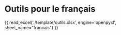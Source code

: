# Outils pour le français


{{ read_excel('./template/outils.xlsx', engine='openpyxl', sheet_name="francais") }}  

